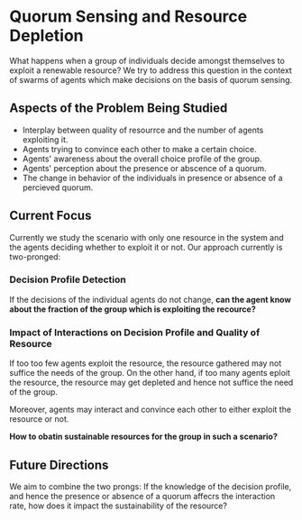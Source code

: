 # Quorum Sensing and Resource Depletion

What happens when a group of individuals decide amongst themselves to exploit a renewable resource? We try to address this question in the context of swarms of agents which make decisions on the basis of quorum sensing.

## Aspects of the Problem Being Studied

- Interplay between quality of resourrce and the number of agents exploiting it.
- Agents trying to convince each other to make a certain choice.
- Agents' awareness about the overall choice profile of the group.
- Agents' perception about the presence or abscence of a quorum.
- The change in behavior of the individuals in presence or absence of a percieved quorum.


## Current Focus

Currently we study the scenario with only one resource in the system and the agents deciding whether to exploit it or not. Our approach currently is two-pronged:

### Decision Profile Detection

If the decisions of the individual agents do not change, __can the agent know about the fraction of the group which is exploiting the recource?__

### Impact of Interactions on Decision Profile and Quality of Resource

If too too few agents exploit the resource, the resource gathered may not suffice the needs of the group. On the other hand, if too many agents eploit the resource, the resource may get depleted and hence not suffice the need of the group.

Moreover, agents may interact and convince each other to either exploit the resource or not.

__How to obatin sustainable resources for the group in such a scenario?__

## Future Directions

We aim to combine the two prongs: If the knowledge of the decision profile, and hence the presence or absence of a quorum affecrs the interaction rate, how does it impact the sustainability of the resource?
